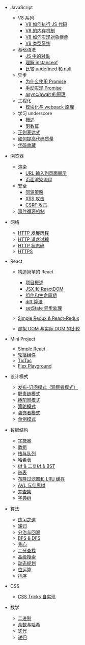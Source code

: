 - JavaScript

  - V8 系列
    - [V8 如何执行 JS 代码](js/v8-process.md)
    - [V8 的内存机制](js/v8-gc.md)
    - [V8 如何实现对象继承](js/v8-inheritance.md)
    - [V8 类型系统](js/v8-type.md)
  - 基础语法
    - [JS 中的对象](js/OOP)
    - [理解 instanceof](js/instanceof)
    - [比较 undefined 和 null](js/undefined)
  - 异步
    - [为什么使用 Promise](js/promise)
    - [手动实现 Promise](js/my-promise.md)
    - [async/await 的原理](js/async)
  - 工程化
    - [模块化与 webpack 原理](js/module.md)
  - 学习 underscore
    - [概述](js/functional/readme.md)
    - [函数篇](js/functional/function.md)
  - [正则表达式](js/regexp.md)
  - [如何提高代码质量](js/tips.md)
  - [代码收藏](js/tricks.md)

- 浏览器

  - 渲染
    - [URL 输入到页面展示](browser/navigation.md)
    - [页面渲染流程](browser/render.md)
  - 安全
    - [同源策略](browser/same-origin.md)
    - [XSS 攻击](browser/xss.md)
    - [CSRF 攻击](browser/csrf.md)
  - [事件循环机制](browser/event-loop.md)

- 网络

  - [HTTP 发展历程](network/history.md)
  - [HTTP 请求过程](network/request-process.md)
  - [HTTP 状态码](network/http-code)
  - [HTTPS](network/https)

- React

  - 构造简单的 React

    - [项目概述](react/build/basic.md)
    - [JSX 和 ReactDOM](react/build/jsx-reactdom.md)
    - [组件和生命周期](react/build/component.md)
    - [diff 算法](react/build/diff.md)
    - [setState 异步处理](react/build/setState.md)

  - [Simple Redux & React-Redux](react/react-redux.md)
  - [虚拟 DOM 与实际 DOM 的比较](react/virtual-dom.md)

- Mini Project

  - [Simple React](mini-project/simple-react.md)
  - [轮播组件](mini-project/slider.md)
  - [TicTac](mini-project/tictac.md)
  - [Flex Playground](mini-project/flex-playground.md)

- 设计模式

  - [发布-订阅模式（观察者模式）](pattern/observer.md)
  - [职责链模式](pattern/chain.md)
  - [适配器模式](pattern/adapter.md)
  - [策略模式](pattern/strategy.md)
  - [装饰者模式](pattern/decorator.md)
  - [单例模式](pattern/singleton.md)

- 数据结构

  - [字符串](algo/string.md)
  - [数组](algo/array.md)
  - [栈与队列](algo/stack-queue.md)
  - [哈希表](algo/hash.md)
  - [树 & 二叉树 & BST](algo/tree.md)
  - [链表](algo/linkedlist.md)
  - [布隆过滤器和 LRU 缓存](algo/bloom-filter.md)
  - [AVL 与红黑树](algo/balanced-tree.md)
  - [并查集](algo/union-find.md)
  - [字典树](algo/trie.md)

- 算法

  - [练习之道](algo/notes.md)
  - [递归](algo/recursive.md)
  - [分治与回溯](algo/divide-conquer.md)
  - [BFS & DFS](algo/bfs-dfs.md)
  - [贪心](algo/greedy.md)
  - [二分查找](algo/binary-search.md)
  - [高级搜索](algo/advanced-search.md)
  - [动态规划](algo/dp.md)
  - [位运算](algo/bit.md)
  - [排序](algo/sort.md)

- CSS

  - [CSS Tricks 自实现](https://github.com/duyue6002/Blog/issues/15)

- 数学

  - [二进制](math/binary)
  - [余数与哈希](math/mod)
  - [迭代](math/iterator)
  - [递归](math/recursive)
